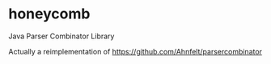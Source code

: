 # honeycomb
Java Parser Combinator Library

Actually a reimplementation of https://github.com/Ahnfelt/parsercombinator